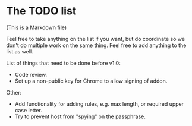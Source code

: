 The TODO list
=============

(This is a Markdown file)

Feel free to take anything on the list if you want, but do coordinate
so we don't do multiple work on the same thing. Feel free to add
anything to the list as well.

List of things that need to be done before v1.0:

* Code review.
* Set up a non-public key for Chrome to allow signing of addon.

Other:

* Add functionality for adding rules, e.g. max length, or required upper case letter.
* Try to prevent host from "spying" on the passphrase.
